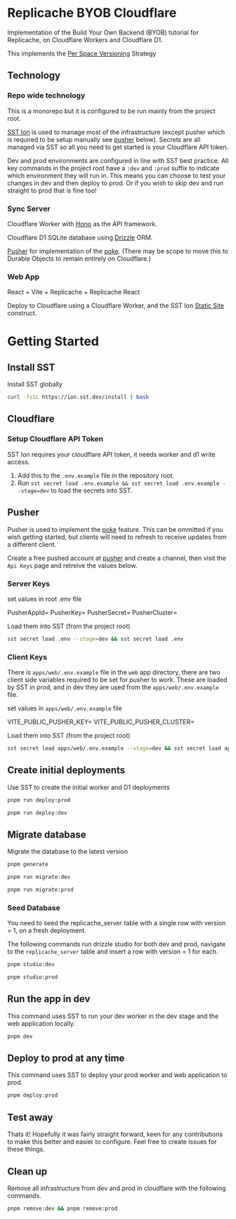 # Replicache BYOB Cloudflare

Implementation of the Build Your Own Backend (BYOB) tutorial for Replicache, on Cloudflare Workers and Cloudflare D1.

This implements the [Per Space Versioning](https://doc.replicache.dev/strategies/per-space-version) Strategy 

## Technology

### Repo wide technology

This is a monorepo but it is configured to be run mainly from the project root.

[SST Ion](https://ion.sst.dev/docs/) is used to manage most of the infrastructure (except pusher which is required to be setup manually see [pusher](#pusher) below). Secrets are all managed via SST so all you need to get started is your Cloudflare API token. 

Dev and prod environments are configured in line with SST best practice. All key commands in the project root have a `:dev` and `:prod` suffix to indicate which environment they will run in. This means you can choose to test your changes in dev and then deploy to prod. Or if you wish to skip dev and run straight to prod that is fine too!

### Sync Server

Cloudflare Worker with [Hono](https://github.com/honojs/hono) as the API framework.

Cloudflare D1 SQLite database using [Drizzle](https://github.com/drizzle-team/drizzle) ORM.

[Pusher](https://pusher.com/) for implementation of the [poke](https://doc.replicache.dev/byob/poke). (There may be scope to move this to Durable Objects to remain entirely on Cloudflare.)

### Web App

React + Vite + Replicache + Replicache React

Deploy to Cloudflare using a Cloudflare Worker, and the SST Ion [Static Site](https://github.com/sst/ion/tree/dev/examples/cloudflare-static-site) construct.

# Getting Started

## Install SST

Install SST globally

```sh
curl -fsSL https://ion.sst.dev/install | bash
```

## Cloudflare

### Setup Cloudflare API Token

SST Ion requires your cloudflare API token, it needs worker and d1 write access.

1. Add this to the `.env.example` file in the repository root. 
2. Run `sst secret load .env.example && sst secret load .env.example --stage=dev` to load the secrets into SST.

## Pusher

Pusher is used to implement the [poke](https://doc.replicache.dev/byob/poke) feature. This can be ommitted if you wish getting started, but clients will need to refresh to receive updates from a different client.

Create a free pushed account at [pusher](https://pusher.com/) and create a channel, then visit the `Api Keys` page and retreive the values below.

### Server Keys

set values in root .env file

PusherAppId=
PusherKey=
PusherSecret=
PusherCluster=

Load them into SST (from the project root)

```sh 
sst secret load .env --stage=dev && sst secret load .env
```

### Client Keys

There is  `apps/web/.env.example` file in the `web` app directory, there are two client side variables required to be set for pusher to work. These are loaded by SST in prod, and in dev they are used from the `apps/web/.env.example` file.

set values in `apps/web/.env.example` file

VITE_PUBLIC_PUSHER_KEY=
VITE_PUBLIC_PUSHER_CLUSTER=

Load them into SST (from the project root)

```sh 
sst secret load apps/web/.env.example --stage=dev && sst secret load apps/web/.env.example
```

## Create initial deployments

Use SST to create the initial worker and D1 deployments

```sh
pnpm run deploy:prod
```

```sh
pnpm run deploy:dev
```

## Migrate database

Migrate the database to the latest version

```sh
pnpm generate
```

```sh
pnpm run migrate:dev
```

```sh
pnpm run migrate:prod
```

### Seed Database

You need to seed the replicache_server table with a single row with version = 1, on a fresh deployment.

The following commands run drizzle studio for both dev and prod, navigate to the `replicache_server` table and insert a row with version = 1 for each.

```sh
pnpm studio:dev
```

```sh
pnpm studio:prod
```

## Run the app in dev

This command uses SST to run your dev worker in the dev stage and the web application locally.

```sh
pnpm dev
```

## Deploy to prod at any time 

This command uses SST to deploy your prod worker and web application to prod.

```sh
pnpm deploy:prod
```

## Test away

Thats it! Hopefully it was fairly straight forward, keen for any contributions to make this better and easier to configure. Feel free to create issues for these things.

## Clean up

Remove all infrastructure from dev and prod in cloudflare with the following commands.

```sh
pnpm remove:dev && pnpm remove:prod
```
